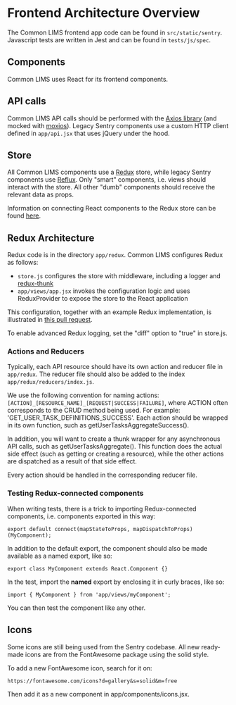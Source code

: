 # Frontend Architecture Overview

The Common LIMS frontend app code can be found in `src/static/sentry`. Javascript tests are written in Jest and can be found in `tests/js/spec`.

## Components

Common LIMS uses React for its frontend components.

## API calls

Common LIMS API calls should be performed with the [Axios library](https://github.com/axios/axios) (and mocked with [moxios](https://github.com/axios/moxios)). Legacy Sentry components use a custom HTTP client defined in `app/api.jsx` that uses jQuery under the hood.

## Store

All Common LIMS components use a [Redux](https://react-redux.js.org/) store, while legacy Sentry components use [Reflux](https://github.com/reflux/refluxjs). Only "smart" components, i.e. views should interact with the store. All other "dumb" components should receive the relevant data as props.

Information on connecting React components to the Redux store can be found [here](https://react-redux.js.org/api/connect).

## Redux Architecture

Redux code is in the directory `app/redux`. Common LIMS configures Redux as follows:

* `store.js` configures the store with middleware, including a logger and [redux-thunk](https://medium.com/fullstack-academy/thunks-in-redux-the-basics-85e538a3fe60)
* `app/views/app.jsx` invokes the configuration logic and uses ReduxProvider to expose the store to the React application

This configuration, together with an example Redux implementation, is illustrated in [this pull request](https://github.com/commonlims/commonlims/pull/17/files).

To enable advanced Redux logging, set the "diff" option to "true" in store.js.

### Actions and Reducers

Typically, each API resource should have its own action and reducer file in `app/redux`. The reducer file should also be added to the index `app/redux/reducers/index.js`.

We use the following convention for naming actions: `[ACTION]_[RESOURCE_NAME]_[REQUEST|SUCCESS|FAILURE]`, where ACTION often corresponds to the CRUD method being used. For example: 'GET_USER_TASK_DEFINITIONS_SUCCESS'. Each action should be wrapped in its own function, such as getUserTasksAggregateSuccess().

In addition, you will want to create a thunk wrapper for any asynchronous API calls, such as getUserTasksAggregate(). This function does the actual side effect (such as getting or creating a resource), while the other actions are dispatched as a result of that side effect.

Every action should be handled in the corresponding reducer file.

### Testing Redux-connected components

When writing tests, there is a trick to importing Redux-connected components, i.e. components exported in this way:

`export default connect(mapStateToProps, mapDispatchToProps)(MyComponent);`

In addition to the default export, the component should also be made available as a named export, like so:

`export class MyComponent extends React.Component {}`

In the test, import the __named__ export by enclosing it in curly braces, like so:

`import { MyComponent } from 'app/views/myComponent';`

You can then test the component like any other.

## Icons

Some icons are still being used from the Sentry codebase. All new ready-made icons are from the
FontAwesome package using the solid style.

To add a new FontAwesome icon, search for it on:

    https://fontawesome.com/icons?d=gallery&s=solid&m=free

Then add it as a new component in app/components/icons.jsx.
